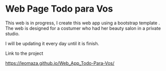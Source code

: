 # Web Page Todo para Vos

This web is in progress, I create this web app using a bootstrap template . The web is designed for a costumer who had her beauty salon in a private studio.

I will be updating it every day until it is finish.

Link to the project

https://leomaza.github.io/Web_App_Todo-Para-Vos/
